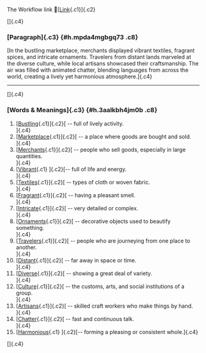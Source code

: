 The Workflow link
👏[[Link](https://www.google.com/url?q=http://www.google.com&sa=D&source=editors&ust=1761430766931874&usg=AOvVaw3V9dLYSNDZVWrD6V49LSG8){.c1}]{.c2}

[]{.c4}

### [Paragraph]{.c3} {#h.mpda4mgbgq73 .c8}

[In the bustling marketplace, merchants displayed vibrant textiles,
fragrant spices, and intricate ornaments. Travelers from distant lands
marveled at the diverse culture, while local artisans showcased their
craftsmanship. The air was filled with animated chatter, blending
languages from across the world, creating a lively yet harmonious
atmosphere.]{.c4}

------------------------------------------------------------------------

[]{.c4}

### [Words & Meanings]{.c3} {#h.3aalkbh4jm0b .c8}

1.  [[Bustling](https://www.google.com/url?q=http://www.google.com&sa=D&source=editors&ust=1761430766933068&usg=AOvVaw31RW3ZeTi_GsmGI4yiGMW3){.c1}]{.c2}[ --
    full of lively activity.\
    ]{.c4}
2.  [[Marketplace](https://www.google.com/url?q=http://www.google.com&sa=D&source=editors&ust=1761430766933333&usg=AOvVaw0Cnwx_L4VgUIN59CS2dTYB){.c1}]{.c2}[ --
    a place where goods are bought and sold.\
    ]{.c4}
3.  [[Merchants](https://www.google.com/url?q=http://www.google.com&sa=D&source=editors&ust=1761430766933672&usg=AOvVaw3xx5u6LIEDm4PClR0NENfK){.c1}]{.c2}[ --
    people who sell goods, especially in large quantities.\
    ]{.c4}
4.  [[Vibrant](https://www.google.com/url?q=http://www.google.com&sa=D&source=editors&ust=1761430766933960&usg=AOvVaw2Of5Qz0t2QbDZZ0qfBrlGc){.c1}
    ]{.c2}[-- full of life and energy.\
    ]{.c4}
5.  [[Textiles](https://www.google.com/url?q=http://www.google.com&sa=D&source=editors&ust=1761430766934134&usg=AOvVaw2RgcTRXo2EcYX3ZX-_l2EH){.c1}]{.c2}[ --
    types of cloth or woven fabric.\
    ]{.c4}
6.  [[Fragrant](https://www.google.com/url?q=http://www.google.com&sa=D&source=editors&ust=1761430766934352&usg=AOvVaw2-mLQnwzNsHx69jAxA0GGE){.c1}]{.c2}[ --
    having a pleasant smell.\
    ]{.c4}
7.  [[Intricate](https://www.google.com/url?q=http://www.google.com&sa=D&source=editors&ust=1761430766934576&usg=AOvVaw1_2qHKEeIaCQkQ0mFhSWr8){.c1}]{.c2}[ --
    very detailed or complex.\
    ]{.c4}
8.  [[Ornaments](https://www.google.com/url?q=http://www.google.com&sa=D&source=editors&ust=1761430766934793&usg=AOvVaw2FtB-u2hzOxLo6GQ_KhRC8){.c1}]{.c2}[ --
    decorative objects used to beautify something.\
    ]{.c4}
9.  [[Travelers](https://www.google.com/url?q=http://www.google.com&sa=D&source=editors&ust=1761430766935061&usg=AOvVaw25IveSPWIImnRQtTYJtxMj){.c1}]{.c2}[ --
    people who are journeying from one place to another.\
    ]{.c4}
10. [[Distant](https://www.google.com/url?q=http://www.google.com&sa=D&source=editors&ust=1761430766935286&usg=AOvVaw02RdBVYwO3pn09vtj4uA_L){.c1}]{.c2}[ --
    far away in space or time.\
    ]{.c4}
11. [[Diverse](https://www.google.com/url?q=http://www.google.com&sa=D&source=editors&ust=1761430766935513&usg=AOvVaw3GISv79wvyPQGy27QFOCJ1){.c1}]{.c2}[ --
    showing a great deal of variety.\
    ]{.c4}
12. [[Culture](https://www.google.com/url?q=http://www.google.com&sa=D&source=editors&ust=1761430766935749&usg=AOvVaw1vZl3498mCdbMKRGcah_PK){.c1}]{.c2}[ --
    the customs, arts, and social institutions of a group.\
    ]{.c4}
13. [[Artisans](https://www.google.com/url?q=http://www.google.com&sa=D&source=editors&ust=1761430766936061&usg=AOvVaw0zwUZcjZKjEvzy3UO16gRT){.c1}]{.c2}[ --
    skilled craft workers who make things by hand.\
    ]{.c4}
14. [[Chatter](https://www.google.com/url?q=http://www.google.com&sa=D&source=editors&ust=1761430766936307&usg=AOvVaw1UfQvXda2RqVhYgiMTgJnn){.c1}]{.c2}[ --
    fast and continuous talk.\
    ]{.c4}
15. [[Harmonious](https://www.google.com/url?q=http://www.google.com&sa=D&source=editors&ust=1761430766936564&usg=AOvVaw0d0I_K1y0OPlzqKoKdY2ZO){.c1}
    ]{.c2}[-- forming a pleasing or consistent whole.]{.c4}

[]{.c4}

